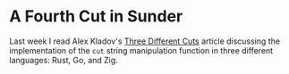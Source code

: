 A Fourth Cut in Sunder
======================

Last week I read Alex Kladov's [Three Different
Cuts](https://matklad.github.io/2023/07/16/three-different-cuts.html) article
discussing the implementation of the `cut` string manipulation function in
three different languages: Rust, Go, and Zig.
